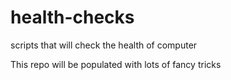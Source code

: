 # health-checks
scripts that will check the health of computer

This repo will be populated with lots of fancy tricks
